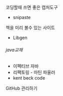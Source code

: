 코딩할때 쓰면 좋은 캡처도구
- snipaste


책을 미리 볼수 있는 사이트
- Libgen

 ###### java교재
 - 이펙티브 자바
 - 리팩토링 - 마틴 파울러
 - kent beck code

GitHub 관리하기